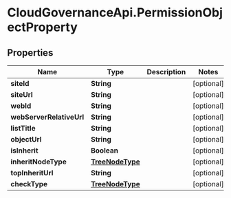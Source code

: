 # CloudGovernanceApi.PermissionObjectProperty

## Properties

Name | Type | Description | Notes
------------ | ------------- | ------------- | -------------
**siteId** | **String** |  | [optional] 
**siteUrl** | **String** |  | [optional] 
**webId** | **String** |  | [optional] 
**webServerRelativeUrl** | **String** |  | [optional] 
**listTitle** | **String** |  | [optional] 
**objectUrl** | **String** |  | [optional] 
**isInherit** | **Boolean** |  | [optional] 
**inheritNodeType** | [**TreeNodeType**](TreeNodeType.md) |  | [optional] 
**topInheritUrl** | **String** |  | [optional] 
**checkType** | [**TreeNodeType**](TreeNodeType.md) |  | [optional] 


